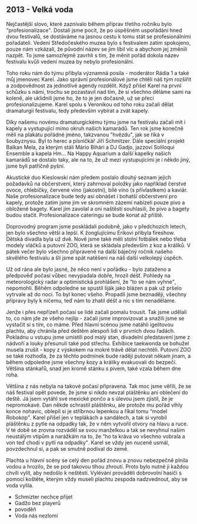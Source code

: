 ## 2013 - Velká voda

Nejčastější slovo, které zaznívalo během příprav třetího ročníku bylo <q>profesionalizace</q>. Dostali jsme pocit, že po úspěšném uspořádání hned dvou festivalů, se dostáváme na jasnou cestu k tomu stát se profesionálními pořadateli. Vedení Středočeského muzea bylo s festivalem zatím spokojeno, pouze nám vzkázali, že původní název se jim líbil víc a abychom jej změnili nazpět. To jsme samozřejmě zavrhli s tím, že měnit pořád dokola název festivalu kvůli vedení muzea by nebylo profesionální.

Toho roku nám do týmu přibyla významná posila - moderátor Rádia 1 a také můj jmenovec Karel. Jako správní profesionálové jsme chtěli náš tým rozšířit a zodpovědnost za jednotlivé agendy rozdělit. Když přišel Karel na první schůzku s námi, trochu se pozastavil nad tím, že si všechno děláme sami na koleně, ale uklidnili jsme ho, že to je jen dočasně, už se přeci profesionalizujeme. Karel spolu s Veronikou od toho roku začali dělat dramaturgii festivalu, tedy především vybírat a zvát kapely.

Díky našemu novému dramaturgickému týmu jsme na festivalu začali mít i kapely a vystupující mimo okruh našich kamarádů. Ten rok jsme konečně měli na plakátu pořádné jméno, takzvanou "hvězdu", jak se říká v šoubyznysu. Byl to herec a písničkář Jiří Schmitzer. Dále speciální projekt Balkan Mela, za kterým stáli Mário Bihári a DJ Gadjo, jazzoví Soliloqui Ensemble a kapela Hm... Na Happy Aquarium a další kapelky našich kamarádů se dostalo taky, ale na to, že už mezi vystupujícími je i někdo jiný, jsme byli patřičně pyšní.

Akustické duo Kieslowski nám předem poslalo dlouhý seznam jejich požadavků na občerstvení, který zahrnoval položky jako například čerstvé ovoce, chlebíčky, červené víno (jakostní), bílé víno (s přívlastkem) a kaviár. Naše profesionalizace bude tedy asi obnášet i bohatší občerstvení pro kapely, protože zatím jsme jim ve skromném zázemí nabízeli pouze pivo a obložené bagety. Karel jim zavolal a oni naštěstí souhlasili, že pivo a bagety budou stačit. Profesionalizace cateringu se bude konat až příště.

Doprovodný program jsme poskládali podobně, jako v předchozích letech, jen bylo všechno větší a lepší. K žonglujícímu Erikovi přibyla fireshow. Dětská divadla byla už dvě. Nově jsme také měli stolní fotbálek nebo třeba modely vláčků a putovní ZOO, která se skládala především z koz a králíků. V pátek večer bylo všechno připravené na další báječný ročník našeho skvělého festivalu a šli jsme spát natěšeni na náš další velkolepý úspěch.

Už od rána ale bylo jasné, že něco není v pořádku - bylo zataženo a předpověď počasí vůbec nevypadala dobře, hrozil déšť. Pohledy na meteorologický radar a optimistická prohlášení, že <q>to se nám vyhne</q>, nepomohli. Běhěm odpoledne se spustil liják jako blázen a pak už pršelo vytrvale až do noci. To byl konec všeho. Propadli jsme beznaději, všechny přípravy byly k ničemu, teď nám to zhatil déšť a nic s tím nenaděláme.

Jenže i přes nepřízeň počasí se lidé začali pomalu trousit. Tak jsme udělali to, co nám jde ze všeho nejlíp - začali jsme improvizovat a snažili jsme se vystačit si s tím, co máme. Před hlavní scénou jsme natáhli igelitovou plachtu, aby chránila před deštěm alespoň lidi v prvních dvou řadách. Pokladnu u vstupu jsme umístili pod malý stan, divadelní představení jsme z nádvoří a louky přesunuli také pod střechu. Exhibice taekwonda se bohužel musela zrušit - kopy z výskokem na mokré trávě dělat nechtěli. Putovní ZOO se také rozhodla, že za těchto podmínek bude raději putovat někam jinam, a během odpoledne jsme všechny kozy a králíky evakuovali do bezpečí. Většina stánkařů, snad jen kromě stánku s pivem, také vzala během dne roha.

Většina z nás nebyla na takové počasí připravena. Tak moc jsme věřili, že se náš festival opět povede, že jsme si nikdo nevzal pláštěnku ani oblečení do deště. Já jsem vytáhl své mexické pončo a s úlevou jsem zjistil, že je nepromokavé. Dan někde schrastil pláštěnku, ale protože mu pořád vlhly konce nohavic, oblepil si je stříbrnou lepenkou a říkal tomu <q>model Robokop</q>. Karel přišel jen v teplákách a sandálech, a tak si vyrobil pláštěnku z pytle na odpadky tak, že v něm vytvořil otvory na hlavu a ruce. V té době se zrovna rozváděl se svou manželkou a tak se nevyhnul našim neustálým vtipům a narážkám na to, že <q>ho ta kráva vo všechno vobrala a von teď chodí v pytli na odpadky</q>. Karel se vždy jen nuceně usmál, povzdechnul si, a pak se smutně podíval do země.

Plachta u hlavní scény se celý den pořád znovu a znovu nebezpečně plnila vodou a hrozilo, že se pod takovou tíhou zhroutí. Proto bylo nutné ji každou chvíli vylít, aby nedošlo k neštěstí. Vylévání prováděli dobrovolní hasiči s pomocí koštěte, kterým vždy museli plachtu zespoda nadzvednout, aby se voda vylila.

- Schmizter nechce přijet
- Gadžo bez playerů
- povoděň
- Voda nás nezlomí
